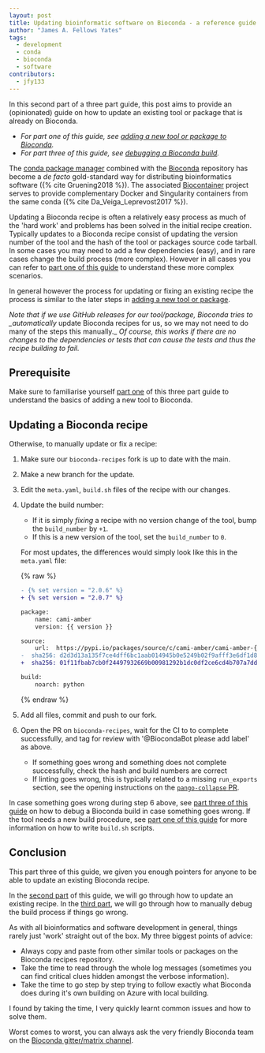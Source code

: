 ```yaml
---
layout: post
title: Updating bioinformatic software on Bioconda - a reference guide
author: "James A. Fellows Yates"
tags:
  - development
  - conda
  - bioconda
  - software
contributors:
  - jfy133
---
```


In this second part of a three part guide, this post aims to provide an (opinionated) guide on how to update an existing tool or package that is already on Bioconda.

- _For part one of this guide, see [adding a new tool or package to Bioconda](adding-to-bioconda-quickguide)._
- _For part three of this guide, see [debugging a Bioconda build](debugging-bioconda-build-quickguide)._

The [conda package manager](https://docs.conda.io/en/latest/) combined with the [Bioconda](https://bioconda.github.io/) repository has become a _de facto_ gold-standard way for distributing bioinformatics software ({% cite Gruening2018 %}).
The associated [Biocontainer](https://biocontainers.pro/) project serves to provide complementary Docker and Singularity containers from the same conda ({% cite Da_Veiga_Leprevost2017 %}).

Updating a Bioconda recipe is often a relatively easy process as much of the 'hard work' and problems has been solved in the initial recipe creation.
Typically updates to a Bioconda recipe consist of updating the version number of the tool and the hash of the tool or packages source code tarball.
In some cases you may need to add a few dependencies (easy), and in rare cases change the build process (more complex). However in all cases you can refer to [part one of this guide](adding-to-bioconda-quickguide) to understand these more complex scenarios.

In general however the process for updating or fixing an existing recipe the process is similar to the later steps in [adding a new tool or package](adding-to-bioconda-quickguide).

_Note that if we use GitHub releases for our tool/package, Bioconda tries to \_automatically_ update Bioconda recipes for us, so we may not need to do many of the steps this manually.\_
_Of course, this works if there are no changes to the dependencies or tests that can cause the tests and thus the recipe building to fail._

## Prerequisite

Make sure to familiarise yourself [part one](adding-to-bioconda-quickguide) of this three part guide to understand the basics of adding a new tool to Bioconda.

## Updating a Bioconda recipe

Otherwise, to manually update or fix a recipe:

1. Make sure our `bioconda-recipes` fork is up to date with the main.
2. Make a new branch for the update.
3. Edit the `meta.yaml`, `build.sh` files of the recipe with our changes.
4. Update the build number:

   - If it is simply _fixing_ a recipe with no version change of the tool, bump the `build_number` by `+1`.
   - If this is a new version of the tool, set the `build_number` to `0`.

   For most updates, the differences would simply look like this in the `meta.yaml` file:

   {% raw %}

   ```diff
   - {% set version = "2.0.6" %}
   + {% set version = "2.0.7" %}

   package:
       name: cami-amber
       version: {{ version }}

   source:
       url:  https://pypi.io/packages/source/c/cami-amber/cami-amber-{{ version }}.tar.gz
   -  sha256: d2d3d13a135f7ce4dff6bc1aab014945b0e5249b02f9afff3e6df1d82ef45d5a
   +  sha256: 01f11fbab7cb0f24497932669b00981292b1dc0df2ce6cd4b707a7ddd675bf8d

   build:
       noarch: python
   ```

   {% endraw %}

5. Add all files, commit and push to our fork.
6. Open the PR on `bioconda-recipes`, wait for the CI to to complete successfully, and tag for review with '@BiocondaBot please add label' as above.
   - If something goes wrong and something does not complete successfully, check the hash and build numbers are correct
   - If linting goes wrong, this is typically related to a missing `run_exports` section, see the opening instructions on the [`pango-collapse` PR](https://github.com/bioconda/bioconda-recipes/pull/50377).

In case something goes wrong during step 6 above, see [part three of this guide](debugging-bioconda-build-quickguide) on how to debug a Bioconda build in case something goes wrong.
If the tool needs a new build procedure, see [part one of this guide](adding-to-bioconda-quickguide) for more information on how to write `build.sh` scripts.

## Conclusion

This part three of this guide, we given you enough pointers for anyone to be able to update an existing Bioconda recipe.

In the [second part](updating-bioconda-recipe-quickguide) of this guide, we will go through how to update an existing recipe.
In the [third part](debugging-bioconda-build-quickguide), we will go through how to manually debug the build process if things go wrong.

As with all bioinformatics and software development in general, things rarely just 'work' straight out of the box.
My three biggest points of advice:

- Always copy and paste from other similar tools or packages on the Bioconda recipes repository.
- Take the time to read through the whole log messages (sometimes you can find critical clues hidden amongst the verbose information).
- Take the time to go step by step trying to follow exactly what Bioconda does during it's own building on Azure with local building.

I found by taking the time, I very quickly learnt common issues and how to solve them.

Worst comes to worst, you can always ask the very friendly Bioconda team on the [Bioconda gitter/matrix channel](https://gitter.im/bioconda/Lobby).
